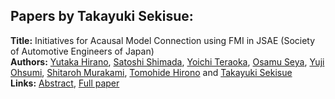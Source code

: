 <h2>Papers by Takayuki Sekisue:</h2>
<p>
<b>Title:</b> Initiatives for Acausal Model Connection using FMI in JSAE (Society of Automotive Engineers of Japan)<br />
<b>Authors:</b> <a href="../authors/author_136.html">Yutaka Hirano</a>, <a href="../authors/author_286.html">Satoshi Shimada</a>, <a href="../authors/author_302.html">Yoichi Teraoka</a>, <a href="../authors/author_284.html">Osamu Seya</a>, <a href="../authors/author_219.html">Yuji Ohsumi</a>, <a href="../authors/author_208.html">Shitaroh Murakami</a>, <a href="../authors/author_137.html">Tomohide Hirono</a> and <a href="../authors/author_282.html">Takayuki Sekisue</a><br />
<b>Links:</b> <a href="../abstracts/abstract_85.pdf">Abstract</a>, <a href="../submissions/ecp15118795_HiranoShimadaTeraokaSeyaOhsumiMurakamiHironoSekisue.pdf">Full paper</a>
</p>
